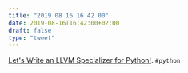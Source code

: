 ```yaml
---
title: "2019 08 16 16 42 00"
date: 2019-08-16T16:42:00+02:00
draft: false
type: "tweet"
---
```

[Let's Write an LLVM Specializer for Python!](http://dev.stephendiehl.com/numpile/). `#python`
